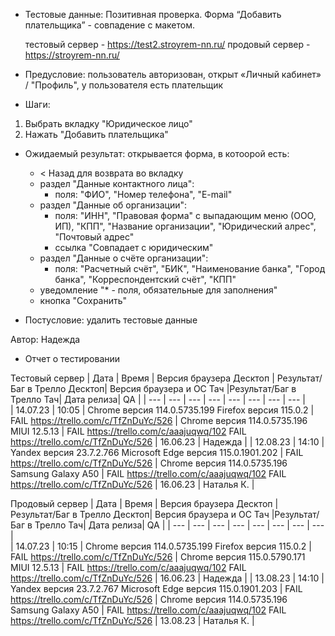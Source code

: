* Тестовые данные: Позитивная проверка. Форма “Добавить плательщика” - совпадение с макетом.

	тестовый сервер - https://test2.stroyrem-nn.ru/   продовый сервер - https://stroyrem-nn.ru/

* Предусловие: пользователь авторизован, открыт «Личный кабинет» / "Профиль", у пользователя есть плательщик

* Шаги:
1.	Выбрать вкладку "Юридическое лицо"
2.  Нажать "Добавить плательщика"

* Ожидаемый результат: открывается форма, в котоорой есть:
	- < Назад для возврата во вкладку
	- раздел "Данные контактного лица":
		- поля: "ФИО", "Номер телефона", "E-mail"
	- раздел "Данные об организации":
		- поля: "ИНН", "Правовая форма" с выпадающим меню (ООО, ИП), "КПП", "Название организации", "Юридический алрес", "Почтовый адрес"
		- ссылка "Совпадает с юридическим"
	- раздел "Данные о счёте организации":
		- поля: "Расчетный счёт", "БИК", "Наименование банка", "Город банка", "Корреспондентский счёт", "КПП"
	- уведомление "* - поля, обязательные для заполнения"
	- кнопка "Сохранить"

* Постусловие: удалить тестовые данные

Автор: Надежда
	
* Отчет о тестировании
  
Тестовый сервер
| Дата | Время | Версия браузера Десктоп | Результат/Баг в Трелло Десктоп|  Версия браузера и ОС Тач |Результат/Баг в Трелло Тач| Дата релиза| QA  |
| --- | --- | --- | --- |  --- | --- | --- | --- |   
| 14.07.23 | 10:05 | Chrome версия 114.0.5735.199 Firefox версия 115.0.2 | FAIL https://trello.com/c/TfZnDuYc/526 | Chrome версия 114.0.5735.196 MIUI 12.5.13 | FAIL https://trello.com/c/aaajuqwq/102 FAIL https://trello.com/c/TfZnDuYc/526 | 16.06.23 | Надежда |
| 12.08.23 | 14:10 | Yandex версия 23.7.2.766  Microsoft Edge версия 115.0.1901.202 | FAIL https://trello.com/c/TfZnDuYc/526 | Chrome версия 114.0.5735.196 Samsung Galaxy A50 | FAIL https://trello.com/c/aaajuqwq/102 FAIL https://trello.com/c/TfZnDuYc/526 | 16.06.23 | Наталья К. |  

Продовый сервер
| Дата | Время | Версия браузера Десктоп | Результат/Баг в Трелло Десктоп|  Версия браузера и ОС Тач |Результат/Баг в Трелло Тач| Дата релиза| QA |
| --- | --- | --- | --- |  --- | --- | --- | --- |   
| 14.07.23 | 10:15 | Chrome версия 114.0.5735.199 Firefox версия 115.0.2 | FAIL https://trello.com/c/TfZnDuYc/526 | Chrome версия 115.0.5790.171 MIUI 12.5.13 | FAIL https://trello.com/c/aaajuqwq/102 FAIL https://trello.com/c/TfZnDuYc/526 | 16.06.23 | Надежда |
| 13.08.23 | 14:10 | Yandex версия 23.7.2.767  Microsoft Edge версия 115.0.1901.203 | FAIL https://trello.com/c/TfZnDuYc/526 | Chrome версия 114.0.5735.196 Samsung Galaxy A50 | FAIL https://trello.com/c/aaajuqwq/102 FAIL https://trello.com/c/TfZnDuYc/526 | 13.08.23 | Наталья К. |  